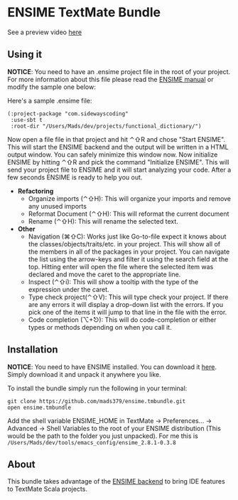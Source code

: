 ENSIME TextMate Bundle
======================

See a preview video [here](http://www.youtube.com/watch?v=sIp-Xt3TvrI "here")

Using it
--------

**NOTICE**: You need to have an .ensime project file in the root of your project. For more information about this file please read the [ENSIME manual](http://aemon.com/file_dump/ensime_manual.html#tth_sEc3 "ENSIME manual") or modify the sample one below: 

Here's a sample .ensime file:
<pre><code>(:project-package "com.sidewayscoding" 
 :use-sbt t 
 :root-dir "/Users/Mads/dev/projects/functional_dictionary/")</code></pre>

Now open a file file in that project and hit ⌃⇧R and chose "Start ENSIME". This will start the ENSIME backend and the output will be written in a HTML output window. You can safely minimize this window now. Now initialize ENSIME by hitting ⌃⇧R and pick the command "Initialize ENSIME". This will send your project file to ENSIME and it will start analyzing your code. After a few seconds ENSIME is ready to help you out.

- **Refactoring**
  - Organize imports (⌃⇧H): This will organize your imports and remove any unused imports
  - Reformat Document (⌃⇧H): This will reformat the current document
  - Rename (⌃⇧H): This will rename the selected text.
- **Other**
  - Navigation (⌘⇧C): Works just like Go-to-file expect it knows about the classes/objects/traits/etc. in your project. This will show all of the members in all of the packages in your project. You can navigate the list using the arrow-keys and filter it using the search field at the top. Hitting enter will open the file where the selected item was declared and move the caret to the appropriate line. 
  - Inspect (⌃⇧i): This will show a tooltip with the type of the expression under the caret. 
  - Type check project(⌃⇧V): This will type check your project. If there are any errors it will display a drop-down list with the errors. If you pick one of the items it will jump to that line in the file with the error.
  - Code completion (⌥+⎋): This will do code-completion or either types or methods depending on when you call it.


Installation 
------------

**NOTICE**: You need to have ENSIME installed. You can download it [here](https://github.com/downloads/aemoncannon/ensime/ensime_2.8.1-0.3.8.tar.gz "here"). Simply download it and unpack it anywhere you like. 

To install the bundle simply run the following in your terminal:

<pre><code>git clone https://github.com/mads379/ensime.tmbundle.git
open ensime.tmbundle</code></pre>

Add the shell variable ENSIME_HOME in TextMate -> Preferences... -> Advanced -> Shell Variables to the root of your ENSIME distribution (This would be the path to the folder you just unpacked). For me this is <code>/Users/Mads/dev/tools/emacs\_config/ensime\_2.8.1-0.3.8</code>

About
-----

This bundle takes advantage of the [ENSIME backend](https://github.com/aemoncannon/ensime "ENSIME backend") to bring IDE features to TextMate Scala projects.